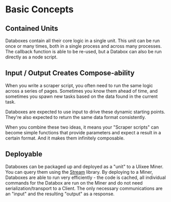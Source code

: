 # Basic Concepts
## Contained Units

Databoxes contain all their core logic in a single unit. This unit can be run once or many times, both in a single process and across many processes. The callback function is able to be re-used, but a Databox can also be run directly as a node script.

## Input / Output Creates Compose-ability

When you write a scraper script, you often need to run the same logic across a series of pages. Sometimes you know them ahead of time, and sometimes you spawn new tasks based on the data found in the current task. 

Databoxes are expected to use input to drive these dynamic starting points. They're also expected to return the same data format consistently.

When you combine these two ideas, it means your "Scraper scripts" can become simple functions that provide parameters and expect a result in a certain format. And it makes them infinitely composable.

## Deployable

Databoxes can be packaged up and deployed as a "unit" to a Ulixee Miner. You can query them using the [Stream](/docs/stream) library. By deploying to a Miner, Databoxes are able to run very efficiently - the code is cached, all individual commands for the Databox are run on the Miner and do not need serialization/transport to a Client. The only necessary communications are an "input" and the resulting "output" as a response.
